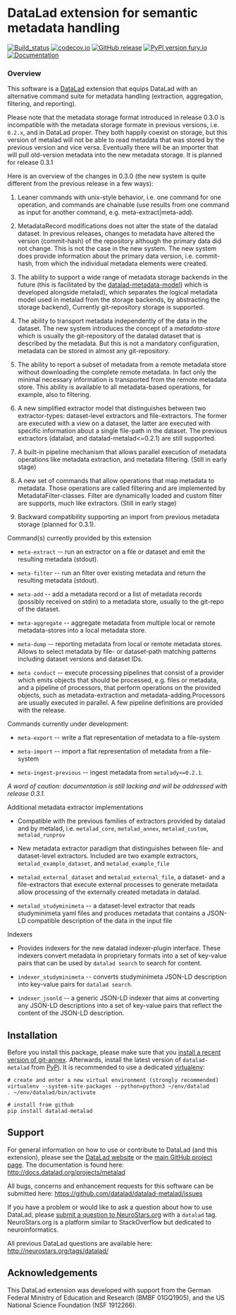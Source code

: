 # DataLad extension for semantic metadata handling

[![Build_status](https://ci.appveyor.com/api/projects/status/hlwg6yi008mbmr1m?svg=true)](https://ci.appveyor.com/project/mih/datalad-metalad) [![codecov.io](https://codecov.io/github/datalad/datalad-metalad/coverage.svg?branch=master)](https://codecov.io/github/datalad/datalad-metalad?branch=master) [![GitHub release](https://img.shields.io/github/release/datalad/datalad-metalad.svg)](https://GitHub.com/datalad/datalad-metalad/releases/) [![PyPI version fury.io](https://badge.fury.io/py/datalad-metalad.svg)](https://pypi.python.org/pypi/datalad-metalad/) [![Documentation](https://readthedocs.org/projects/datalad-metalad/badge/?version=latest)](http://docs.datalad.org/projects/metalad/en/latest)


### Overview

This software is a [DataLad](http://datalad.org) extension that equips DataLad
with an alternative command suite for metadata handling (extraction, aggregation,
filtering, and reporting).

Please note that the metadata storage format introduced in release 0.3.0 is incompatible
with the metadata storage formate in previous versions, i.e. `0.2.x`, and in DataLad
proper. They both happily coexist on storage, but this version of metalad will not
be able to read metadata that was stored by the previous version and vice versa.
Eventually there will be an importer that will pull old-version metadata into
the new metadata storage. It is planned for release 0.3.1

Here is an overview of the changes in 0.3.0 (the new system is quite
different from the previous release in a few ways):

1. Leaner commands with unix-style behavior, i.e. one command for one operation, and commands are chainable (use results from one command as input for another command, e.g. meta-extract|meta-add).

2. MetadataRecord modifications does not alter the state of the datalad dataset. In previous releases, changes to metadata have altered the version (commit-hash) of the repository although the primary data did not change. This is not the case in the new system. The new system does provide information about the primary data version, i.e. commit-hash, from which the individual metadata elements were created.

3. The ability to support a wide range of metadata storage backends in the future (this is facilitated by the [datalad-metadata-model](https://github.com/datalad/metadata-model)) which is developed alongside metalad), which separates the logical metadata model used in metalad from the storage backends, by abstracting the storage backend), Currently git-repository storage is supported.

4. The ability to transport metadata independently of the data in the dataset. The new system introduces the concept of a *metadata-store* which is usually the git-repository of the datalad dataset that is described by the metadata. But this is not a mandatory configuration, metadata can be stored in almost any git-repository.

5. The ability to report a subset of metadata from a remote metadata store without downloading the complete remote metadata. In fact only the minimal necessary information is transported from the remote metadata store. This ability is available to all metadata-based operations, for example, also to filtering.

6. A new simplified extractor model that distinguishes between two extractor-types: dataset-level extractors and file-extractors. The former are executed with a view on a dataset, the latter are executed with specific information about a single file-path in the dataset. The previous extractors (datalad, and datalad-metalad<=0.2.1) are still supported.

7. A built-in pipeline mechanism that allows parallel execution of metadata operations like metadata extraction, and metadata filtering. (Still in early stage)

8. A new set of commands that allow operations that map metadata to metadata. Those operations are called filtering and are implemented by MetadataFilter-classes. Filter are dynamically loaded and custom filter are supports, much like extractors. (Still in early stage)

9. Backward compatibility supporting an import from previous metadata storage (planned for 0.3.1).


Command(s) currently provided by this extension

- `meta-extract` -- run an extractor on a file or dataset and emit the 
resulting metadata (stdout).

- `meta-filter` -- run an filter over existing metadata and return the
resulting metadata (stdout).

- `meta-add` -- add a metadata record or a list of metadata records
(possibly received on stdin) to a metadata store, usually to the git-repo of the dataset.

- `meta-aggregate` -- aggregate metadata from multiple local or remote
metadata-stores into a local metadata store.

- `meta-dump` -- reporting metadata from local or remote metadata stores. Allows
to select metadata by file- or dataset-path matching patterns including
dataset versions and dataset IDs. 

- `meta conduct` -- execute processing pipelines that consist of a provider
which emits objects that should be processed, e.g. files or metadata, and
a pipeline of processors, that perform operations on the provided objects,
such as metadata-extraction and metadata-adding.Processors
are usually executed in parallel. A few pipeline definitions are provided
with the release.

Commands currently under development:

- `meta-export` -- write a flat representation of metadata to a file-system

- `meta-import` -- import a flat representation of metadata from a file-system

- `meta-ingest-previous` -- ingest metadata from `metalady<=0.2.1`.


*A word of caution: documentation is still lacking and will be addressed with release 0.3.1.*


Additional metadata extractor implementations

- Compatible with the previous families of extractors provided by datalad
and by metalad, i.e. `metalad_core`, `metalad_annex`, `metalad_custom`, `metalad_runprov`
 
- New metadata extractor paradigm that distinguishes between file- and
dataset-level extractors. Included are two example extractors, `metalad_example_dataset`, 
and `metalad_example_file`

- `metalad_external_dataset` and `metalad_external_file`, a dataset- and a
file-extractors that execute external processes to generate metadata allow
processing of the externally created metadata in datalad.

- `metalad_studyminimeta` -- a dataset-level extractor that reads studyminimeta yaml
files and produces metadata that contains a JSON-LD compatible description of the 
data in the input file



Indexers

- Provides indexers for the new datalad indexer-plugin interface. These indexers
convert metadata in proprietary formats into a set of key-value pairs that can
be used by `datalad search` to search for content.

- `indexer_studyminimeta` -- converts studyminimeta JSON-LD description into
key-value pairs for `datalad search`.

- `indexer_jsonld` -- a generic JSON-LD indexer that aims at converting any 
JSON-LD descriptions into a set of key-value pairs that reflect the content of the
JSON-LD description.


## Installation

Before you install this package, please make sure that you [install a recent
version of git-annex](https://git-annex.branchable.com/install).  Afterwards,
install the latest version of `datalad-metalad` from
[PyPi](https://pypi.org/project/datalad-metalad). It is recommended to use
a dedicated [virtualenv](https://virtualenv.pypa.io):

    # create and enter a new virtual environment (strongly recommended)
    virtualenv --system-site-packages --python=python3 ~/env/datalad
    . ~/env/datalad/bin/activate

    # install from github
    pip install datalad-metalad


## Support

For general information on how to use or contribute to DataLad (and this
extension), please see the [DataLad website](http://datalad.org) or the
[main GitHub project page](http://datalad.org). The documentation is found
here: http://docs.datalad.org/projects/metalad

All bugs, concerns and enhancement requests for this software can be submitted here:
https://github.com/datalad/datalad-metalad/issues

If you have a problem or would like to ask a question about how to use DataLad,
please [submit a question to
NeuroStars.org](https://neurostars.org/tags/datalad) with a ``datalad`` tag.
NeuroStars.org is a platform similar to StackOverflow but dedicated to
neuroinformatics.

All previous DataLad questions are available here:
http://neurostars.org/tags/datalad/

## Acknowledgements

This DataLad extension was developed with support from the German Federal
Ministry of Education and Research (BMBF 01GQ1905), and the US National Science
Foundation (NSF 1912266).
